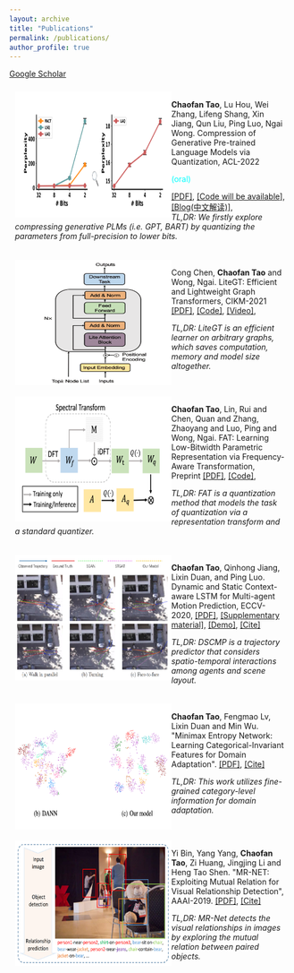 ```yaml
---
layout: archive
title: "Publications"
permalink: /publications/
author_profile: true
---
```



[Google Scholar](https://scholar.google.com/citations?hl=en&view_op=list_works&gmla=AJsN-F5DfisY6qynQkPPreVmBlpCYV8WALf-n4aVHphvfHF9GAmm2cYErmRxuXccCwkrSglgJN4L6s2t4Cn5Ei6r5jEfLOvnoA&user=gjmfLroAAAAJ)


<!-- <div style="display:inline-block; border:2px; margin:10px;">
 <img src="../images/paper_cover_image/robust.png" style="float:left;" width="280" height="160" alt="markdown">
<p>Binxiao Huang, <b>Chaofan Tao</b>, Rui Lin, Ngai Wong. What Do Adversarially trained Neural Networks Focus: A Fourier Domain-based Study, Preprint
<a href="https://arxiv.org/abs/2203.08739">[PDF]</a>,
<a href="">[Code will be available]</a>,
<br>
<i>TL,DR: We understand model robustness from a Fourier domain-based study.</i>
</p>
</div> -->


<div style="display:inline-block; border:2px; margin:10px;">
 <img src="../images/paper_cover_image/quangpt.png" style="float:left;" width="280" height="224"  alt="markdown">
<p><b>Chaofan Tao</b>, Lu Hou, Wei Zhang, Lifeng Shang, Xin Jiang, Qun Liu, Ping Luo, Ngai Wong. Compression of Generative Pre-trained Language Models via Quantization, ACL-2022 <div style="color:#00ffff">(oral)</div>

<a href="https://arxiv.org/abs/2203.10705">[PDF]</a>,
<a href="">[Code will be available]</a>,
<a href="https://mp.weixin.qq.com/s/H0ydIEAef-wh-341RZtzng">[Blog(中文解读)]</a>,
<br>
<i>TL,DR: We firstly explore compressing generative PLMs (i.e. GPT, BART) by quantizing the parameters from full-precision to lower bits.</i>
</p>
</div>


<div style="display:inline-block; border:2px; margin:10px;">
 <img src="../images/paper_cover_image/litegt.png" style="float:left;" width="280" height="224" alt="markdown">
<p>Cong Chen, <b>Chaofan Tao</b> and Wong, Ngai. LiteGT: Efficient and Lightweight Graph Transformers, CIKM-2021
<a href="https://dl.acm.org/doi/pdf/10.1145/3459637.3482272">[PDF]</a>,
<a href="https://github.com/ChaofanTao/litegt">[Code]</a>,
<a href="https://underline.io/lecture/36309-litegt-efficient-and-lightweight-graph-transformers">[Video]</a>,
<br>

<i>TL,DR: LiteGT is an efficient learner on arbitrary graphs, which saves computation, memory and model size altogether.</i>
</p>
</div>

<div style="display:inline-block; border:2px; margin:10px;">
 <img src="../images/paper_cover_image/fat.png" style="float:left;" width="280" height="224" alt="markdown">
<p><b>Chaofan Tao</b>, Lin, Rui and Chen, Quan and Zhang, Zhaoyang and Luo, Ping and Wong, Ngai. FAT: Learning Low-Bitwidth Parametric Representation via Frequency-Aware Transformation, Preprint
<a href="https://arxiv.org/abs/2102.07444">[PDF]</a>,
<a href="https://github.com/ChaofanTao/FAT_Quantization">[Code]</a>,
<br>

<i>TL,DR: FAT is a quantization method that models the task of quantization via a representation transform and a standard quantizer.</i>
</p>
</div>

<div style="display:inline-block; border:2px; margin:10px;">
 <img src="../images/paper_cover_image/dscmp.png" style="float:left;" width="280" height="224" alt="markdown">
<p><b>Chaofan Tao</b>, Qinhong Jiang, Lixin Duan, and Ping Luo. Dynamic and Static Context-aware LSTM for Multi-agent Motion Prediction, ECCV-2020,
<a href="http://www.ecva.net/papers/eccv_2020/papers_ECCV/html/3801_ECCV_2020_paper.php">[PDF]</a>,
<a href="../files/ECCV20-SM.pdf">[Supplementary material]</a>,
<a href="../files/ECCV20-demo.mp4">[Demo]</a>,
<a href="../files/bib/dscmp_eccv20.txt">[Cite]</a>
<br>

<i>TL,DR: DSCMP is a trajectory predictor that considers  spatio-temporal interactions among agents and scene layout.</i>
</p>
</div>

<div style="display:inline-block; border:2px; margin:10px;">
 <img src="../images/paper_cover_image/mmen.png" style="float:left;" width="280" height="224" alt="markdown">
<p><b>Chaofan Tao</b>, Fengmao Lv, Lixin Duan and Min Wu. "Minimax Entropy Network: Learning Categorical-Invariant Features for Domain Adaptation".
<a href="https://arxiv.org/abs/1904.09601">[PDF]</a>,
<a href="../files/bib/mmen.txt">[Cite]</a>
<br>

<i>TL,DR:  This work utilizes fine-grained category-level information for domain adaptation.</i>
</p>
</div>

<div style="display:inline-block; border:2px; margin:10px;">
 <img src="../images/paper_cover_image/mrnet.png" style="float:left;" width="280" height="224" alt="markdown">
<p>Yi Bin, Yang Yang, <b>Chaofan Tao</b>, Zi Huang, Jingjing Li and Heng Tao Shen. "MR-NET: Exploiting Mutual Relation for Visual  Relationship Detection", AAAI-2019. 
<a href="https://www.aaai.org/ojs/index.php/AAAI/article/view/4819">[PDF]</a>,
<a href="../files/bib/mrnet_aaai19.txt">[Cite]</a>
<br>

<i>TL,DR: MR-Net detects the visual relationships in images by exploring the mutual relation between paired objects. </i>
</p>
</div>

